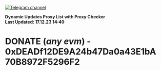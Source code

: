 [![Telegram channel](https://img.shields.io/endpoint?url=https://runkit.io/damiankrawczyk/telegram-badge/branches/master?url=https://t.me/n4z4v0d)](https://t.me/n4z4v0d) 

**Dynamic Updates Proxy List with Proxy Checker**  
**Last Updated: 17.12.23 14:40**

# DONATE (_any evm_) - 0xDEADf12DE9A24b47Da0a43E1bA70B8972F5296F2
